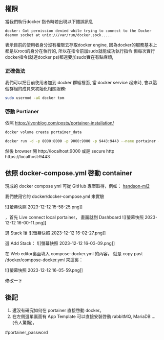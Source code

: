 ## 權限
當我們執行docker 指令時若出現以下錯誤訊息
```
docker: Got permission denied while trying to connect to the Docker daemon socket at unix:///var/run/docker.sock.....
```

表示目前的使用者身分沒有權限去存取docker engine, 因為docker的服務基本上都是以root的身分在執行的, 所以在指令前加sudo就能成功執行指令
但每次實行docker指令(就連docker ps)都還要加sudo實在有點麻煩,

### 正確做法
我們可以把目前使用者加到 docker 群組裡面, 當 docker service 起來時, 會以這個群組的成員來初始化相關服務:

``` bash
sudo usermod -aG docker tom
```

### 啓動 Portianer
依照
https://ivonblog.com/posts/portainer-installation/

```bash
docker volume create portainer_data
```

``` bash
docker run -d -p 8000:8000 -p 9000:9000 -p 9443:9443 --name portainer --restart=always -v /var/run/docker.sock:/var/run/docker.sock -v portainer_data:/data portainer/portainer-ce:latest
```

然後 browser 開 http://localhost:9000
或是 secure http  https://localhost:9443

## 依照 docker-compose.yml 啓動 container

現成的 docker compose yml 可從 GitHub 專案取得，例如：
[handson-ml2](git@github.com:ageron/handson-ml2.git)

我們使用它的 docker/docker-compose.yml 來實驗

![[螢幕快照 2023-12-12 15-58-25.png]]

，首先 Live connect local portainer， 畫面就到 Dashboard
![[螢幕快照 2023-12-12 16-00-11.png]]

選 Stack 後
![[螢幕快照 2023-12-12 16-02-27.png]]

 選 Add Stack：
![[螢幕快照 2023-12-12 16-03-09.png]]

在 Web editor裏面填入 compose-docker.yml 的內容， 就是 copy past /docker/compose-docker.yml
來這裏：

![[螢幕快照 2023-12-12 16-05-59.png]]

修改一下
## 後記

1. 還沒有研究如何在 portainer 直接啓動 docker。
2. 在左側選單裏面有 App Template 可以直接安裝啓動 rabbitMQ, MariaDB ...(令人驚豔)。



#portainer_password 

